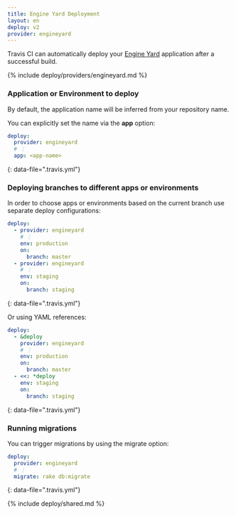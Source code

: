 ```yaml
---
title: Engine Yard Deployment
layout: en
deploy: v2
provider: engineyard
---
```


Travis CI can automatically deploy your [Engine Yard](https://www.engineyard.com/) application after a successful build.

{% include deploy/providers/engineyard.md %}

### Application or Environment to deploy

By default, the application name will be inferred from your repository name.

You can explicitly set the name via the **app** option:

```yaml
deploy:
  provider: engineyard
  # ⋮
  app: <app-name>
```
{: data-file=".travis.yml"}

### Deploying branches to different apps or environments

In order to choose apps or environments based on the current branch use
separate deploy configurations:

```yaml
deploy:
  - provider: engineyard
    # ⋮
    env: production
    on:
      branch: master
  - provider: engineyard
    # ⋮
    env: staging
    on:
      branch: staging
```
{: data-file=".travis.yml"}

Or using YAML references:

```yaml
deploy:
  - &deploy
    provider: engineyard
    # ⋮
    env: production
    on:
      branch: master
  - <<: *deploy
    env: staging
    on:
      branch: staging
```
{: data-file=".travis.yml"}

### Running migrations

You can trigger migrations by using the migrate option:

```yaml
deploy:
  provider: engineyard
  # ⋮
  migrate: rake db:migrate
```
{: data-file=".travis.yml"}

{% include deploy/shared.md %}
